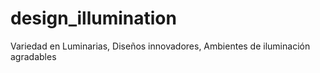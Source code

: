 # design_illumination
Variedad en Luminarias, Diseños innovadores, Ambientes de iluminación agradables
